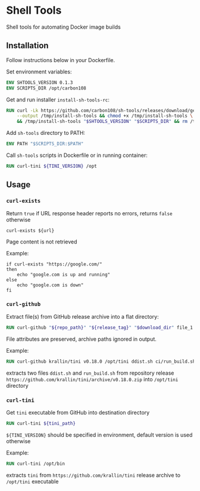 # Shell Tools

Shell tools for automating Docker image builds

## Installation

Follow instructions below in your Dockerfile.

Set environment variables:

```dockerfile
ENV SHTOOLS_VERSION 0.1.3
ENV SCRIPTS_DIR /opt/carbon108   
```

Get and run installer `install-sh-tools-rc`:

```dockerfile
RUN curl -Lk https://github.com/carbon108/sh-tools/releases/download/get/install-sh-tools \
    --output /tmp/install-sh-tools && chmod +x /tmp/install-sh-tools \
    && /tmp/install-sh-tools "$SHTOOLS_VERSION" "$SCRIPTS_DIR" && rm /tmp/install-sh-tools     
```

Add `sh-tools` directory to PATH:

```dockerfile
ENV PATH "$SCRIPTS_DIR:$PATH"  
```

Call `sh-tools` scripts in Dockerfile or in running container:

```dockerfile
RUN curl-tini ${TINI_VERSION} /opt 
```

## Usage

### `curl-exists`

Return `true` if URL response header reports no errors, returns `false` otherwise 

```shell script
curl-exists ${url}
```

Page content is not retrieved

Example:

```shell script
if curl-exists "https://google.com/"
then
    echo "google.com is up and running"
else
    echo "google.com is down"
fi
```

### `curl-github`

Extract file(s) from GitHub release archive into a flat directory:

```dockerfile
RUN curl-github "${repo_path}" "${release_tag}" "$download_dir" file_1 file_2...
```
File attributes are preserved, archive paths ignored in output.
     
Example: 

```dockerfile
RUN curl-github krallin/tini v0.18.0 /opt/tini ddist.sh ci/run_build.sh 
``` 
extracts two files `ddist.sh` and `run_build.sh` from repository release 
`https://github.com/krallin/tini/archive/v0.18.0.zip` into `/opt/tini` directory
 
### `curl-tini`

Get `tini` executable from GitHub into destination directory

```dockerfile
RUN curl-tini ${tini_path}
```    
`${TINI_VERSION}` should be specified in environment, default version is used otherwise
    
Example: 

```dockerfile
RUN curl-tini /opt/bin
```
extracts `tini` from `https://github.com/krallin/tini` release archive to `/opt/tini` executable       

